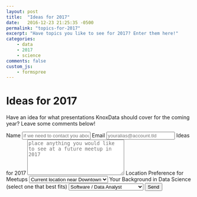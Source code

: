 ```yaml
---
layout: post
title:  "Ideas for 2017"
date:   2016-12-23 21:25:35 -0500
permalink: "topics-for-2017"
excerpt: "Have topics you like to see for 2017? Enter them here!"
categories:
    - data
    - 2017
    - science
comments: false
custom_js:
    - formspree
---
```

# Ideas for 2017

Have an idea for what presentations KnoxData should cover for the coming year? Leave some comments below! 

<form id="contact-form" action="//formspree.io/forms@knoxdata.org" method="post">
    <label for="Name">Name</label>
	<input type="text" name="Name" placeholder="if we need to contact you about your great idea(s)!" required>
    <label for="Email">Email</label>
	<input type="email" name="Email" placeholder="youralias@account.tld" required>
    <label for="Message">Ideas for 2017</label>
	<textarea name="Message" cols="30" rows="6" placeholder="place anything you would like to see at a future meetup in 2017" required></textarea>
	<label for="LocationPref">Location Preference for Meetups</label>
    <select name="LocationPref" required>
        <option value="downtown" selection>Current location near Downtown</option>
        <option value="west">West Knoxville</option>
        <option value="either">Either area is fine</option>
    </select>
    <label for="Background">Your Background in Data Science (select one that best fits)</label>
    <select name="Background" required>
        <option value="analyst" selection>Software / Data Analyst</option>
        <option value="machine">Machine Learning</option>
        <option value="bi">Business Intelligence</option>
        <option value="student">Student</option>
        <option value="research">Researcher / Scientist</option>
        <option value="interested">Just interested in data science</option>
        <option value="other">Other</option>
    </select>
    <!-- CONFIG -->
	<input type="text" name="_gotcha" style="display:none" />
	<input type="hidden" name="_subject" value="2017 KnoxData Idea!">
    <input type="hidden" name="_format" value="plain" />
	<!--<input type="hidden" name="_cc" value="email@cc.com">-->
	<!-- /CONFIG -->
	<input class="submit" type="submit" value="Send">
</form>